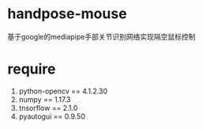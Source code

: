 # handpose-mouse
基于google的mediapipe手部关节识别网络实现隔空鼠标控制
# require
1. python-opencv == 4.1.2.30
2. numpy == 1.17.3
3. tnsorflow == 2.1.0
4. pyautogui == 0.9.50
